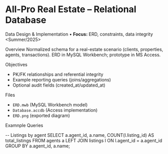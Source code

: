 # All-Pro Real Estate – Relational Database 
 Data Design & Implementation • **Focus:** ERD, constraints, data integrity  
<Summer/2025>

Overview
Normalized schema for a real-estate scenario (clients, properties, agents, transactions). ERD in MySQL Workbench; prototype in MS Access.

Objectives
- PK/FK relationships and referential integrity
- Example reporting queries (joins/aggregations)
- Optional audit fields (created_at/updated_at)

Files
- `ERD.mwb` (MySQL Workbench model)  
- `Database.accdb` (Access implementation)  
- `ERD.png` (exported diagram)  

Examnple Queries

-- Listings by agent
SELECT a.agent_id, a.name, COUNT(l.listing_id) AS total_listings
FROM agents a LEFT JOIN listings l ON l.agent_id = a.agent_id
GROUP BY a.agent_id, a.name;
